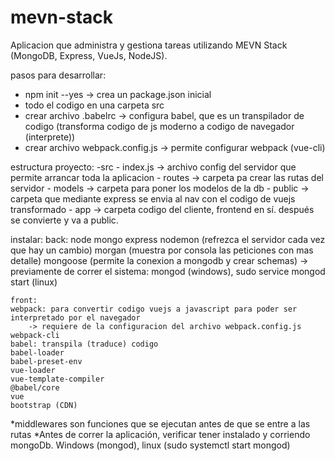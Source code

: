 ﻿# mevn-stack

Aplicacion que administra y gestiona tareas utilizando MEVN Stack (MongoDB, Express, VueJs, NodeJS).

pasos para desarrollar:
- npm init --yes -> crea un package.json inicial
- todo el codigo en una carpeta src
- crear archivo .babelrc -> configura babel, que es un transpilador de codigo (transforma codigo de js moderno a codigo de navegador (interprete))
- crear archivo webpack.config.js -> permite configurar webpack (vue-cli)

estructura proyecto:
    -src 
        - index.js -> archivo config del servidor que permite arrancar toda la aplicacion
        - routes -> carpeta pa crear las rutas del servidor
        - models -> carpeta para poner los modelos de la db
        - public -> carpeta que mediante express se envia al nav con el codigo de vuejs transformado
        - app -> carpeta codigo del cliente, frontend en sí. después se convierte y va a public.


instalar: 
    back:
    node
    mongo
    express
    nodemon (refrezca el servidor cada vez que hay un cambio)
    morgan (muestra por consola las peticiones con mas detalle)
    mongoose (permite la conexion a mongodb y crear schemas) 
        -> previamente de correr el sistema: mongod (windows), sudo service mongod start (linux)
    
    front:
    webpack: para convertir codigo vuejs a javascript para poder ser interpretado por el navegador
        -> requiere de la configuracion del archivo webpack.config.js
    webpack-cli
    babel: transpila (traduce) codigo
    babel-loader
    babel-preset-env
    vue-loader
    vue-template-compiler
    @babel/core
    vue
    bootstrap (CDN)


*middlewares son funciones que se ejecutan antes de que se entre a las rutas
*Antes de correr la aplicación, verificar tener instalado y corriendo mongoDb. Windows (mongod), linux (sudo systemctl start mongod)
